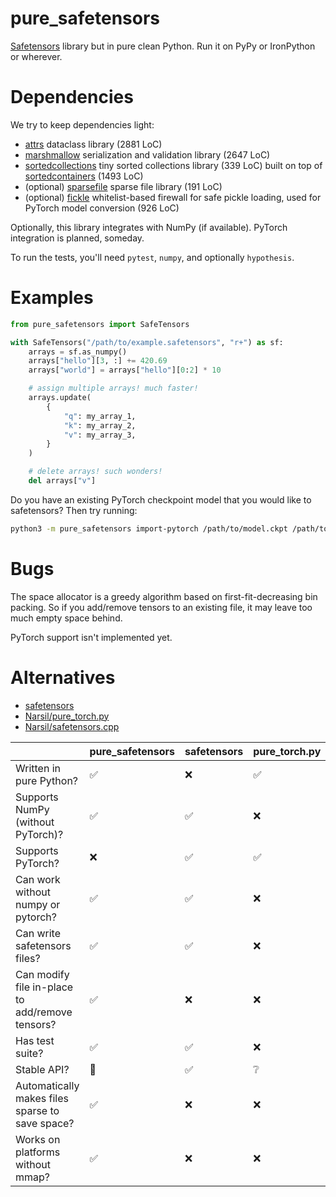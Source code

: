 # pure_safetensors

[Safetensors](https://github.com/huggingface/safetensors) library but in pure clean Python. Run it on PyPy or IronPython or wherever.

# Dependencies

We try to keep dependencies light:

- [attrs](https://pypi.org/project/attrs/) dataclass library (2881 LoC)
- [marshmallow](https://pypi.org/project/marshmallow/) serialization and validation library (2647 LoC)
- [sortedcollections](https://pypi.org/project/sortedcollections/) tiny sorted collections library (339 LoC) built on top of [sortedcontainers](https://pypi.org/project/sortedcontainers/) (1493 LoC)
- (optional) [sparsefile](https://pypi.org/project/sparsefile/) sparse file library (191 LoC)
- (optional) [fickle](https://pypi.org/project/fickle/) whitelist-based firewall for safe pickle loading, used for PyTorch model conversion (926 LoC)

Optionally, this library integrates with NumPy (if available). PyTorch integration is planned, someday.

To run the tests, you'll need `pytest`, `numpy`, and optionally `hypothesis`.

# Examples

```python
from pure_safetensors import SafeTensors

with SafeTensors("/path/to/example.safetensors", "r+") as sf:
    arrays = sf.as_numpy()
    arrays["hello"][3, :] += 420.69
    arrays["world"] = arrays["hello"][0:2] * 10

    # assign multiple arrays! much faster!
    arrays.update(
        {
            "q": my_array_1,
            "k": my_array_2,
            "v": my_array_3,
        }
    )

    # delete arrays! such wonders!
    del arrays["v"]
```

Do you have an existing PyTorch checkpoint model that you would like to safetensors? Then try running:

```sh
python3 -m pure_safetensors import-pytorch /path/to/model.ckpt /path/to/model.safetensors
```

# Bugs

The space allocator is a greedy algorithm based on first-fit-decreasing bin packing. So if you add/remove tensors to an existing file, it may leave too much empty space behind.

PyTorch support isn't implemented yet.

# Alternatives

- [safetensors](https://github.com/huggingface/safetensors/)
- [Narsil/pure_torch.py](https://gist.github.com/Narsil/3edeec2669a5e94e4707aa0f901d2282)
- [Narsil/safetensors.cpp](https://gist.github.com/Narsil/5d6bf307995158ad2c4994f323967284)

|                                                 | pure_safetensors | safetensors | pure_torch.py | safetensors.cpp |
|-------------------------------------------------|------------------|-------------|---------------|-----------------|
| Written in pure Python?                         | ✅ | ❌ | ✅ | — |
| Supports NumPy (without PyTorch)?               | ✅ | ✅ | ❌ | — |
| Supports PyTorch?                               | ❌ | ✅ | ✅ | — |
| Can work without numpy or pytorch?              | ✅ | ✅ | ❌ | — |
| Can write safetensors files?                    | ✅ | ✅ | ❌ | ❌ |
| Can modify file in-place to add/remove tensors? | ✅ | ❌ | ❌ | ❌ |
| Has test suite?                                 | ✅ | ✅ | ❌ | ❌ |
| Stable API?                                     | 🤷 | ✅ | ❔ | ❔ |
| Automatically makes files sparse to save space? | ✅ | ❌ | ❌ | ❌ |
| Works on platforms without mmap?                | ✅ | ❌ | ❌ | ❌ |
